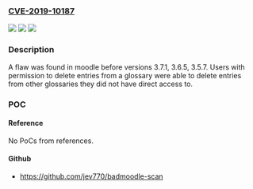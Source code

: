 ### [CVE-2019-10187](https://cve.mitre.org/cgi-bin/cvename.cgi?name=CVE-2019-10187)
![](https://img.shields.io/static/v1?label=Product&message=moodle&color=blue)
![](https://img.shields.io/static/v1?label=Version&message=n%2Fa&color=blue)
![](https://img.shields.io/static/v1?label=Vulnerability&message=CWE-284&color=brighgreen)

### Description

A flaw was found in moodle before versions 3.7.1, 3.6.5, 3.5.7. Users with permission to delete entries from a glossary were able to delete entries from other glossaries they did not have direct access to.

### POC

#### Reference
No PoCs from references.

#### Github
- https://github.com/jev770/badmoodle-scan

